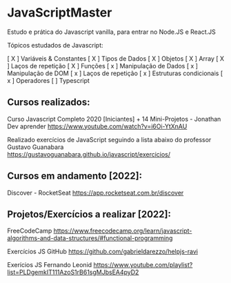 # JavaScriptMaster
Estudo e prática do Javascript vanilla, para entrar no Node.JS e React.JS

Tópicos estudados de Javascript:

[ X ] Variáveis & Constantes
[ X ] Tipos de Dados
[ X ] Objetos
[ X ] Array
[ X ] Laços de repetição
[ X ] Funções
[ x ] Manipulação de Dados
[ x ] Manipulação de DOM
[ x ] Laços de repetição
[ x ] Estruturas condicionais
[ x ] Operadores
[ ] Typescript



Cursos realizados:
-------------------------------------------------------------------
Curso Javascript Completo 2020 [Iniciantes] + 14 Mini-Projetos - Jonathan Dev aprender
https://www.youtube.com/watch?v=i6Oi-YtXnAU

Realizado exercícios de JavaScript seguindo a lista abaixo do professor Gustavo Guanabara
https://gustavoguanabara.github.io/javascript/exercicios/


Cursos em andamento [2022]:
-------------------------------------------------------------------
Discover - RocketSeat
https://app.rocketseat.com.br/discover


Projetos/Exercícios a realizar [2022]:
-------------------------------------------------------------------
FreeCodeCamp
https://www.freecodecamp.org/learn/javascript-algorithms-and-data-structures/#functional-programming

Exercícios JS GitHub
https://github.com/gabrieldarezzo/helpjs-ravi

Exerícios JS Fernando Leonid
https://www.youtube.com/playlist?list=PLDgemkIT111AzoS1rB61sgMJbsEA4pyD2

